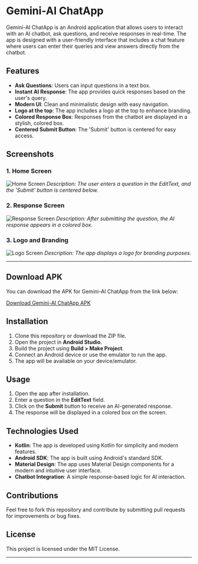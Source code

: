 # Gemini-AI ChatApp

Gemini-AI ChatApp is an Android application that allows users to interact with an AI chatbot, ask questions, and receive responses in real-time. The app is designed with a user-friendly interface that includes a chat feature where users can enter their queries and view answers directly from the chatbot.

## Features

- **Ask Questions**: Users can input questions in a text box.
- **Instant AI Response**: The app provides quick responses based on the user's query.
- **Modern UI**: Clean and minimalistic design with easy navigation.
- **Logo at the top**: The app includes a logo at the top to enhance branding.
- **Colored Response Box**: Responses from the chatbot are displayed in a stylish, colored box.
- **Centered Submit Button**: The 'Submit' button is centered for easy access.

## Screenshots

### 1. **Home Screen**

![Home Screen](screenshots/hom.jpg)
*Description: The user enters a question in the EditText, and the 'Submit' button is centered below.*

### 2. **Response Screen**

![Response Screen](screenshots/res.jpg)
*Description: After submitting the question, the AI response appears in a colored box.*

### 3. **Logo and Branding**

![Logo Screen](screenshots/gemcon.png)
*Description: The app displays a logo for branding purposes.*

---

## Download APK

You can download the APK for Gemini-AI ChatApp from the link below:

[Download Gemini-AI ChatApp APK](https://drive.google.com/file/d/1DI4RUJACyrZ98L989VIWZaVHTNK9i9hP/view?usp=sharing)


## Installation

1. Clone this repository or download the ZIP file.
2. Open the project in **Android Studio**.
3. Build the project using **Build > Make Project**.
4. Connect an Android device or use the emulator to run the app.
5. The app will be available on your device/emulator.

## Usage

1. Open the app after installation.
2. Enter a question in the **EditText** field.
3. Click on the **Submit** button to receive an AI-generated response.
4. The response will be displayed in a colored box on the screen.

## Technologies Used

- **Kotlin**: The app is developed using Kotlin for simplicity and modern features.
- **Android SDK**: The app is built using Android's standard SDK.
- **Material Design**: The app uses Material Design components for a modern and intuitive user interface.
- **Chatbot Integration**: A simple response-based logic for AI interaction.

## Contributions

Feel free to fork this repository and contribute by submitting pull requests for improvements or bug fixes.

## License

This project is licensed under the MIT License.

---
